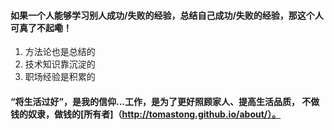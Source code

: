 #### 如果一个人能够学习别人成功/失败的经验，总结自己成功/失败的经验，那这个人可真了不起嘞！

 1. 方法论也是总结的 
 2. 技术知识靠沉淀的 
 3. 职场经验是积累的

#### “将生活过好”，是我的信仰...工作，是为了更好照顾家人、提高生活品质， 不做钱的奴隶，做钱的[所有者]（http://tomastong.github.io/about/）。





 





<!--stackedit_data:
eyJoaXN0b3J5IjpbLTE4MDMwODM0MzRdfQ==
-->